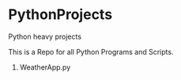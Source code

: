 # PythonProjects
Python heavy projects

This is a Repo for all Python Programs and Scripts.

1. WeatherApp.py
